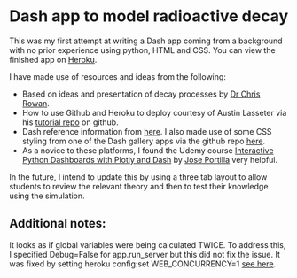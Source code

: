 # Dash app to model radioactive decay

This was my first attempt at writing a Dash app coming from a background with no prior experience using python, HTML and CSS. 
You can view the finished app on [Heroku](https://radiodecay.herokuapp.com/).
 
I have made use of resources and ideas from the following:
* Based on ideas and presentation of decay processes by [Dr Chris Rowan](http://all-geo.org/chris_rowan/2018/01/simulating-radioactive-decay/). 
* How to use Github and Heroku to deploy courtesy of Austin Lasseter via his [tutorial repo](https://github.com/austinlasseter/plotly_dash_tutorial) on github.
* Dash reference information from [here](https://dash.plotly.com/). I also made use of some CSS styling from one of the Dash gallery apps via the github repo [here](https://github.com/plotly/dash-sample-apps/tree/master/apps/dash-oil-and-gas). 
* As a novice to these platforms, I found the Udemy course [Interactive Python Dashboards with Plotly and Dash](https://www.udemy.com/course/interactive-python-dashboards-with-plotly-and-dash/) by [Jose Portilla](https://www.udemy.com/course/interactive-python-dashboards-with-plotly-and-dash/#instructor-1) very helpful.
  
In the future, I intend to update this by using a three tab layout to allow students to review the relevant theory and then to test their knowledge using the simulation.  
  
## Additional notes:  
It looks as if global variables were being calculated TWICE. To address this, I specified Debug=False for app.run_server but this did not fix the issue. It was fixed by setting heroku config:set WEB_CONCURRENCY=1 [see here](https://stackoverflow.com/questions/25504149/why-does-running-the-flask-dev-server-run-itself-twice/58028314#58028314?newreg=2250018ca7844975938bc84c306684ea).

